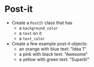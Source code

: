 # Post-it
- Create a `PostIt` class that has
  - a `background_color`
  - a `text` on it
  - a `text_color`
- Create a few example post-it objects:
  - an orange with blue text: "Idea 1"
  - a pink with black text: "Awesome"
  - a yellow with green text: "Superb!"
